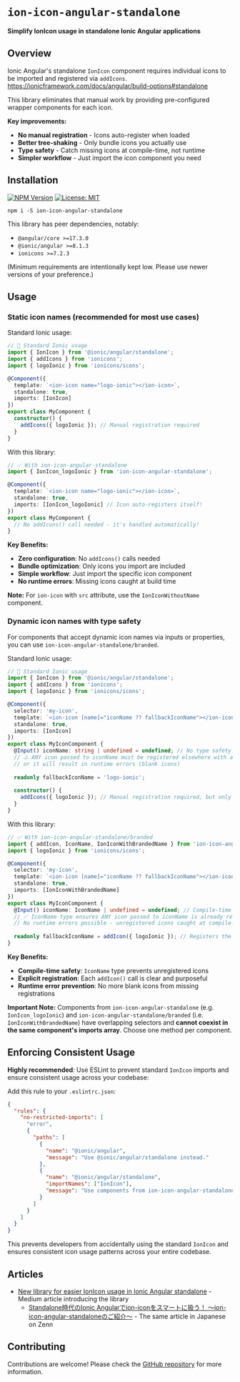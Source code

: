 # `ion-icon-angular-standalone`

**Simplify IonIcon usage in standalone Ionic Angular applications**

## Overview

Ionic Angular's standalone `IonIcon` component requires individual icons to be imported and registered via `addIcons`.  
https://ionicframework.com/docs/angular/build-options#standalone

This library eliminates that manual work by providing pre-configured wrapper components for each icon.

**Key improvements:**
- **No manual registration** - Icons auto-register when loaded
- **Better tree-shaking** - Only bundle icons you actually use  
- **Type safety** - Catch missing icons at compile-time, not runtime
- **Simpler workflow** - Just import the icon component you need

## Installation

[![NPM Version](https://img.shields.io/npm/v/ion-icon-angular-standalone)](https://npmjs.com/package/ion-icon-angular-standalone)
[![License: MIT](https://img.shields.io/badge/License-MIT-yellow.svg)](https://opensource.org/licenses/MIT)

```
npm i -S ion-icon-angular-standalone
```

This library has peer dependencies, notably:
- `@angular/core >=17.3.0`
- `@ionic/angular >=8.1.3`
- `ionicons >=7.2.3`

(Minimum requirements are intentionally kept low. Please use newer versions of your preference.)

## Usage

### Static icon names (recommended for most use cases)

Standard Ionic usage:

```typescript
// 🔧 Standard Ionic usage
import { IonIcon } from '@ionic/angular/standalone';
import { addIcons } from 'ionicons';
import { logoIonic } from 'ionicons/icons';

@Component({
  template: `<ion-icon name="logo-ionic"></ion-icon>`,
  standalone: true,
  imports: [IonIcon]
})
export class MyComponent {
  constructor() {
    addIcons({ logoIonic }); // Manual registration required
  }
}
```

With this library:

```typescript
// ✅ With ion-icon-angular-standalone
import { IonIcon_logoIonic } from 'ion-icon-angular-standalone';

@Component({
  template: `<ion-icon name="logo-ionic"></ion-icon>`,
  standalone: true,
  imports: [IonIcon_logoIonic] // Icon auto-registers itself!
})
export class MyComponent {
  // No addIcons() call needed - it's handled automatically!
}
```

**Key Benefits:**
- **Zero configuration**: No `addIcons()` calls needed
- **Bundle optimization**: Only icons you import are included
- **Simple workflow**: Just import the specific icon component
- **No runtime errors**: Missing icons caught at build time

**Note:** For `ion-icon` with `src` attribute, use the `IonIconWithoutName` component.

### Dynamic icon names with type safety

For components that accept dynamic icon names via inputs or properties, you can use `ion-icon-angular-standalone/branded`.

Standard Ionic usage:

```typescript
// 🔧 Standard Ionic usage
import { IonIcon } from '@ionic/angular/standalone';
import { addIcons } from 'ionicons';
import { logoIonic } from 'ionicons/icons';

@Component({
  selector: 'my-icon',
  template: `<ion-icon [name]="iconName ?? fallbackIconName"></ion-icon>`,
  standalone: true,
  imports: [IonIcon]
})
export class MyIconComponent {
  @Input() iconName: string | undefined = undefined; // No type safety!
  // ⚠️ ANY icon passed to iconName must be registered elsewhere with addIcons()
  // or it will result in runtime errors (blank icons)
  
  readonly fallbackIconName = 'logo-ionic';
  
  constructor() {
    addIcons({ logoIonic }); // Manual registration required, but only fallback icon registered here!
  }
}
```

With this library:

```typescript
// ✅ With ion-icon-angular-standalone/branded
import { addIcon, IconName, IonIconWithBrandedName } from 'ion-icon-angular-standalone/branded';
import { logoIonic } from 'ionicons/icons';

@Component({
  selector: 'my-icon',
  template: `<ion-icon [name]="iconName ?? fallbackIconName"></ion-icon>`,
  standalone: true,
  imports: [IonIconWithBrandedName]
})
export class MyIconComponent {
  @Input() iconName: IconName | undefined = undefined; // Compile-time safety!
  // ✅ IconName type ensures ANY icon passed to iconName is already registered!
  // No runtime errors possible - unregistered icons caught at compile-time
  
  readonly fallbackIconName = addIcon({ logoIonic }); // Registers the icon and returns IconName
}
```

**Key Benefits:**
- **Compile-time safety**: `IconName` type prevents unregistered icons
- **Explicit registration**: Each `addIcon()` call is clear and purposeful
- **Runtime error prevention**: No more blank icons from missing registrations

**Important Note:** Components from `ion-icon-angular-standalone` (e.g. `IonIcon_logoIonic`) and `ion-icon-angular-standalone/branded` (i.e. `IonIconWithBrandedName`) have overlapping selectors and **cannot coexist in the same component's imports array**. Choose one method per component.

## Enforcing Consistent Usage

**Highly recommended**: Use ESLint to prevent standard `IonIcon` imports and ensure consistent usage across your codebase:

Add this rule to your `.eslintrc.json`:

```json
{
  "rules": {
    "no-restricted-imports": [
      "error",
      {
        "paths": [
          {
            "name": "@ionic/angular",
            "message": "Use @ionic/angular/standalone instead."
          },
          {
            "name": "@ionic/angular/standalone",
            "importNames": ["IonIcon"],
            "message": "Use components from ion-icon-angular-standalone instead."
          }
        ]
      }
    ]
  }
}
```

This prevents developers from accidentally using the standard `IonIcon` and ensures consistent icon usage patterns across your entire codebase.

## Articles

- [New library for easier IonIcon usage in Ionic Angular standalone](https://medium.com/@ippei.ukai/new-library-for-easier-ionicon-usage-in-ionic-angular-standalone-b334a52464a0) - Medium article introducing the library
  - [Standalone時代のIonic Angularでion-iconをスマートに扱う！ 〜ion-icon-angular-standaloneのご紹介〜](https://zenn.dev/atamaplus/articles/dfcaac49c50577) - The same article in Japanese on Zenn

## Contributing

Contributions are welcome! Please check the [GitHub repository](https://github.com/atamaplus-public/ion-icon-angular-standalone) for more information.
